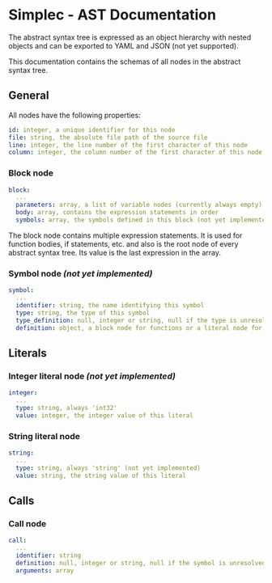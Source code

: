 # Simplec - AST Documentation

The abstract syntax tree is expressed as an object hierarchy with nested objects and can be exported to YAML
and JSON (not yet supported).

This documentation contains the schemas of all nodes in the abstract syntax tree.

## General

All nodes have the following properties:

```yaml
id: integer, a unique identifier for this node
file: string, the absolute file path of the source file
line: integer, the line number of the first character of this node
column: integer, the column number of the first character of this node
```

### Block node

```yaml
block:
  ...
  parameters: array, a list of variable nodes (currently always empty)
  body: array, contains the expression statements in order
  symbols: array, the symbols defined in this block (not yet implemented)
```

The block node contains multiple expression statements. It is used for function bodies, if statements, etc.
and also is the root node of every abstract syntax tree. Its value is the last expression in the array.

### Symbol node _(not yet implemented)_

```yaml
symbol:
  ...
  identifier: string, the name identifying this symbol
  type: string, the type of this symbol
  type_definition: null, integer or string, null if the type is unresolved, the id of the type or the tag 'extern' to indicate that the type is defined somewhere else
  definition: object, a block node for functions or a literal node for global variables
```

## Literals

### Integer literal node _(not yet implemented)_

```yaml
integer:
  ...
  type: string, always 'int32'
  value: integer, the integer value of this literal
```

### String literal node

```yaml
string:
  ...
  type: string, always 'string' (not yet implemented)
  value: string, the string value of this literal
```

## Calls

### Call node

```yaml
call:
  ...
  identifier: string
  definition: null, integer or string, null if the symbol is unresolved, the id of the symbol or the tag 'extern' to indicate that the symbol is defined somewhere else
  arguments: array
```
